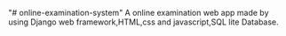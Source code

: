 "# online-examination-system" 
A online examination web app made by using Django web framework,HTML,css and javascript,SQL lite Database.
